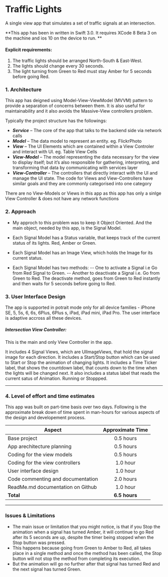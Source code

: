 # Traffic Lights

A single view app that simulates a set of traffic signals at an intersection.

**This app has been in written in Swift 3.0. It requires XCode 8 Beta 3 on the machine and ios 10 on the device to run. **

#### Explicit requirements:  
1. The traffic lights should be arranged North-South & East-West.
2. The lights should change every 30 seconds.
3. The light turning from Green to Red must stay Amber for 5 seconds before going Red.



### 1.  Architecture

This app has deigned using Model-View-ViewModel (MVVM) pattern to provide a separation of concerns between them. It is also useful for maintainability and it also avoids the Massive-View controllers problem.

Typically the project structure has the followings:  
* ***Service*** – The core of the app that talks to the backend side via network calls
* ***Model*** – The data model to represent an entity. eg. FlickrPhoto
* ***View*** – The UI Elements which are contained within a View Controler and interact with UI. eg. Table View Cells
* ***View-Model*** – The model representing the data necessary for the view to display itself; but it’s also responsible for gathering, interpreting, and transforming that data by communicating with services layer  
* ***View-Controller*** – The controllers that directly interact with the UI and manage the UI state. The code for Views and View-Controllers have similar goals and they are commonly categorised into one category

There are no View-Models or Views in this app as this app has only a sinlge View Controller & does not have any network functions


### 2. Approach
- My approch to this problem was to keep it Object Oriented. And the main object, needed by this app, is the Signal Model.
- Each Signal Model has a Status variable, that keeps track of the current status of its lights. Red, Amber or Green.
- Each Signal Model has an Image View, which holds the Image for its current status.

- Each Signal Model has two methods:
    -- One to activate a Signal i.e Go from Red Signal to Green.
    -- Another to deactivate a Signal i.e. Go from Green to Red. The deactivate method, goes from Green to Red instantly and then waits for 5 seconds before going to Red.


### 3. User Interface Design
The app is supported in potrait mode only for all device families - iPhone SE, 5, 5s, 6, 6s, 6Plus, 6Plus s, iPad, iPad mini, iPad Pro. The user interface is adaptive accross all these devices.


##### Intersection View Controller:  
This is the main and only View Controller in the app.

It includes 4 Signal Views, which are UIImageViews, that hold the signal image for each direction.
It includes a Start/Stop button which can be used to Start or Stop the animation of changing lights.
It includes a Time Ticker label, that shows the countdown label, that counts down to the time when the lights will be changed next.
It also includes a status label that reads the current satus of Animation. Running or Stoppped.



***
### 4. Level of effort and time estimates
This app was built on part-time basis over two days. Following is the approximate break down of time spent in man-hours for various aspects of the design and developement process.

| Aspect                          |Approximate Time|
| ------------------------------------ |:---------:|
| Base project                         | 0.5 hours |
| App arechitecture planning           | 0.5 hours |
| Coding for the view models           | 0.5 hours |
| Coding for the view controllers      | 1.0 hour  |
| User interface design                | 1.0 hour  |
| Code commenting and documentation    | 2.0 hours |
| ReadMe.md documentation on Github    | 1.0 hour  |
| **Total**                            | **6.5 hours**  |



***
### Issues & Limitations
* The main issue or limitation that you might notice, is that if you Stop the animation when a signal has turned Amber, it will continue to go Red after its 5 seconds are up, despite the timer being stopped when the Stop button was pressed.
* This happens because going from Green to Amber to Red, all takes place in a single method and once the method has been called, the Stop button will not stop the method from completing its execution.
* But the animation will go no further after that signal has turned Red and the next signal has turned Green.













